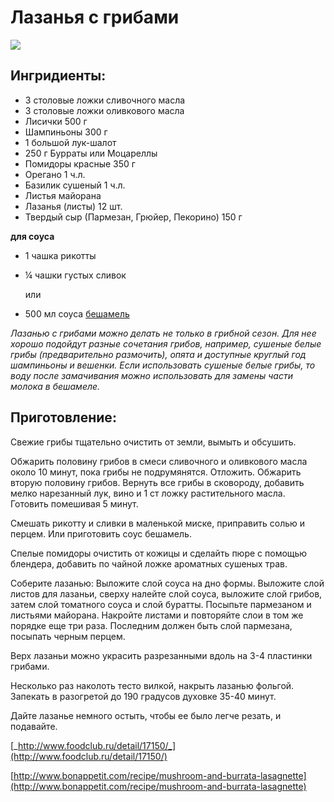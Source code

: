 # Лазанья с грибами

![](https://s-media-cache-ak0.pinimg.com/564x/1b/fb/e4/1bfbe4d210ea0ca05be91ae9851249ec.jpg)

## Ингридиенты:

* 3 столовые ложки сливочного масла
* 3 столовые ложки оливкового масла
* Лисички    500 г    
* Шампиньоны    300 г
* 1 большой лук-шалот    
* 250 г Бурраты или Моцареллы
* Помидоры красные    350 г    
* Орегано    1 ч.л.
* Базилик сушеный    1 ч.л.    
* Листья майорана
* Лазанья \(листы\)    12 шт.
* Твердый сыр \(Пармезан, Грюйер, Пекорино\) 150 г    

**для соуса**

* 1 чашка рикотты
* ¼ чашки густых сливок 

  или 

* 500 мл соуса [бешамель](https://mars9n9.gitbooks.io/recipes-book/content/Besciamella.html)

_Лазанью с грибами можно делать не только в грибной сезон. Для нее хорошо подойдут разные сочетания грибов, например, сушеные белые грибы \(предварительно размочить\), опята и доступные круглый год шампиньоны и вешенки. Если использовать сушеные белые грибы, то воду после замачивания можно использовать для замены части молока в бешамеле._

## Приготовление:

Свежие грибы тщательно очистить от земли, вымыть и обсушить.

Обжарить половину грибов в смеси сливочного и оливкового масла около 10 минут, пока грибы не подрумянятся. Отложить. Обжарить вторую половину грибов. Вернуть все грибы в сковороду, добавить мелко нарезанный лук, вино и 1 ст ложку растительного масла. Готовить помешивая 5 минут.

Смешать рикотту и сливки в маленькой миске, приправить солью и перцем. Или приготовить соус бешамель.

Спелые помидоры очистить от кожицы и сделайть пюре с помощью блендера, добавить по чайной ложке ароматных сушеных трав.

Соберите лазанью: Выложите слой соуса на дно формы. Выложите слой листов для лазаньи, сверху налейте слой соуса, выложите слой грибов, затем слой томатного соуса и слой буратты. Посыпьте пармезаном и листьями майорана. Накройте листами и повторяйте слои в том же порядке еще три раза. Последним должен быть слой пармезана, посыпать черным перцем.

Верх лазаньи можно украсить разрезанными вдоль на 3-4 пластинки грибами.

Несколько раз наколоть тесто вилкой, накрыть лазанью фольгой. Запекать в разогретой до 190 градусов духовке 35-40 минут.

Дайте лазанье немного остыть, чтобы ее было легче резать, и подавайте.

[_http://www.foodclub.ru/detail/17150/_](http://www.foodclub.ru/detail/17150/)

[http://www.bonappetit.com/recipe/mushroom-and-burrata-lasagnette](http://www.bonappetit.com/recipe/mushroom-and-burrata-lasagnette)

